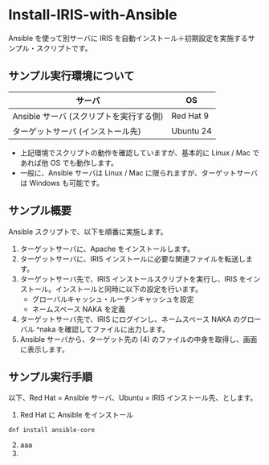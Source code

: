# Install-IRIS-with-Ansible
Ansible を使って別サーバに IRIS を自動インストール＋初期設定を実施するサンプル・スクリプトです。

## サンプル実行環境について
| サーバ | OS |
---- | ----
| Ansible サーバ (スクリプトを実行する側) | Red Hat 9 |
| ターゲットサーバ (インストール先) | Ubuntu 24 |

- 上記環境でスクリプトの動作を確認していますが、基本的に Linux / Mac であれば他 OS でも動作します。
- 一般に、Ansible サーバは Linux / Mac に限られますが、ターゲットサーバは Windows も可能です。

## サンプル概要

Ansible スクリプトで、以下を順番に実施します。

1. ターゲットサーバに、Apache をインストールします。
2. ターゲットサーバに、IRIS インストールに必要な関連ファイルを転送します。
3. ターゲットサーバ先で、IRIS インストールスクリプトを実行し、IRIS をインストール。インストールと同時に以下の設定を行います。
   - グローバルキャッシュ・ルーチンキャッシュを設定
   - ネームスペース NAKA を定義
4. ターゲットサーバ先で、IRIS にログインし、ネームスペース NAKA のグローバル ^naka を確認してファイルに出力します。
5. Ansible サーバから、ターゲット先の (4) のファイルの中身を取得し、画面に表示します。

## サンプル実行手順

以下、Red Hat = Ansible サーバ、Ubuntu = IRIS インストール先、とします。

1. Red Hat に Ansible をインストール
```
dnf install ansible-core
```

2. aaa
3.  
